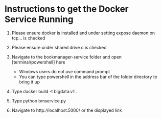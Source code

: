 # Instructions to get the Docker Service Running


1. Please ensure docker is installed and under setting expose daemon on tcp... is checked

2. Please ensure under shared drive c is checked

3. Navigate to the bookmanager-service folder and open [terminal/powershell] here
   - Windows users do not use command prompt
   - You can type powershell in the address bar of the folder directory to bring it up

4. Type docker build -t bigdata:v1 .

5. Type python bmservice.py

6. Navigate to http://localhost:5000/ or the displayed link
